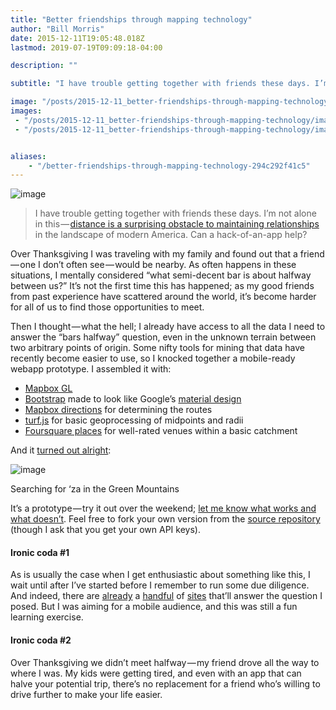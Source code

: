 ```yaml
---
title: "Better friendships through mapping technology"
author: "Bill Morris"
date: 2015-12-11T19:05:48.018Z
lastmod: 2019-07-19T09:09:18-04:00

description: ""

subtitle: "I have trouble getting together with friends these days. I’m not alone in this — distance is a surprising obstacle to maintaining…"

image: "/posts/2015-12-11_better-friendships-through-mapping-technology/images/2015-12-11_1.png" 
images:
 - "/posts/2015-12-11_better-friendships-through-mapping-technology/images/2015-12-11_1.png" 
 - "/posts/2015-12-11_better-friendships-through-mapping-technology/images/2015-12-11_2.gif" 


aliases:
    - "/better-friendships-through-mapping-technology-294c292f41c5"
---
```


![image](../images/2015-12-11_1.png)

> I have trouble getting together with friends these days. I’m not alone in this — [distance is a surprising obstacle to maintaining relationships](http://www.vox.com/2015/10/28/9622920/housing-adult-friendship) in the landscape of modern America. Can a hack-of-an-app help?

Over Thanksgiving I was traveling with my family and found out that a friend — one I don’t often see — would be nearby. As often happens in these situations, I mentally considered “what semi-decent bar is about halfway between us?” It’s not the first time this has happened; as my good friends from past experience have scattered around the world, it’s become harder for all of us to find those opportunities to meet.

Then I thought — what the hell; I already have access to all the data I need to answer the “bars halfway” question, even in the unknown terrain between two arbitrary points of origin. Some nifty tools for mining that data have recently become easier to use, so I knocked together a mobile-ready webapp prototype. I assembled it with:

*   [Mapbox GL](https://www.mapbox.com/mapbox-gl-js/api/)
*   [Bootstrap](https://bootswatch.com/paper/) made to look like Google’s [material design](https://www.google.com/design/spec/material-design/introduction.html)
*   [Mapbox directions](https://www.mapbox.com/mapbox-gl-js/example/mapbox-gl-directions/) for determining the routes
*   [turf.js](http://turfjs.org/) for basic geoprocessing of midpoints and radii
*   [Foursquare places](https://developer.foursquare.com/docs/venues/search) for well-rated venues within a basic catchment

And it [turned out alright](http://wboykinm.github.io/midpoint/):




![image](../images/2015-12-11_2.gif)

Searching for ‘za in the Green Mountains



It’s a prototype — try it out over the weekend; [let me know what works and what doesn’t](https://github.com/wboykinm/midpoint/issues). Feel free to fork your own version from the [source repository](https://github.com/wboykinm/midpoint) (though I ask that you get your own API keys).

#### Ironic coda #1

As is usually the case when I get enthusiastic about something like this, I wait until after I’ve started before I remember to run some due diligence. And indeed, there are [already](http://www.whatshalfway.com/) a [handful](http://www.meetways.com/) of [sites](http://www.geomidpoint.com/meet/) that’ll answer the question I posed. But I was aiming for a mobile audience, and this was still a fun learning exercise.

#### Ironic coda #2

Over Thanksgiving we didn’t meet halfway — my friend drove all the way to where I was. My kids were getting tired, and even with an app that can halve your potential trip, there’s no replacement for a friend who’s willing to drive further to make your life easier.
